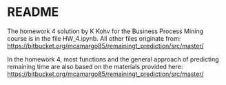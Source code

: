 # README #

The homework 4 solution by K Kohv for the Business Process Mining course is in the file HW_4.ipynb. All other files originate from: https://bitbucket.org/mcamargo85/remainingt_prediction/src/master/

In the homework 4, most functions and the general approach of predicting remaining time are also based on the materials provided here:  https://bitbucket.org/mcamargo85/remainingt_prediction/src/master/